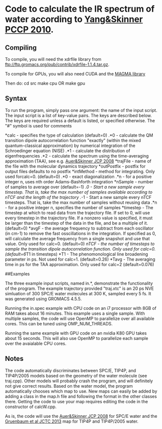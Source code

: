 # Code to calculate the IR spectrum of water according to [Yang&Skinner PCCP 2010](https://pubs.rsc.org/en/content/articlelanding/2010/CP/B918314K). 

## Compiling

To compile, you will need the xdrfile library from ftp://ftp.gromacs.org/pub/contrib/xdrfile-1.1.4.tar.gz.

To compile for GPUs, you will also need CUDA and the [MAGMA library](https://icl.cs.utk.edu/magma/)

Then do:
cd src
make cpu OR make gpu

## Syntax

To run the program, simply pass one argument: the name of the input script.
The input script is a list of key-value pairs. The keys are described below.
The keys are required unless a default is listed, or specified otherwise.
The "#" symbol is used for comments

  *calc - specifies the type of calculation (default=0)
      .*0 - calculate the QM transition dipole autocorrelation function "exactly" (within the mixed quantum-classical approximation) by numerical integration of the Schroedinger equation (NISE)
      .*1 - calculate the distribution of eigenfrequencies
        .*2 - calculate the spectrum using the time-averaging approximation (TAA), see e.g. [Auer&Skinner JCP 2008](https://aip.scitation.org/doi/10.1063/1.2925258)
    *trajFile - name of the file with the molecular dynamics trajectory
    *outPostfix - postfix for output files defaults to no postfix
    *intMethod - method for integrating. Only used forcalc=0. (default=0)
        .*0 - exact diagonalization
        .*n - for a positive integer n, uses nth order Adams-Bashforth integration
    *nSample - number of samples to average over (default=-1)
        .*0 - Start a new sample every timestep. That is, take the max number of samples available according to nTCF and the length of the trajectory
        .*-1 - Start a new sample every nTCF timesteps. That is, take the max number of samples without reusing data
        .*n - for a positive integer n, specifies the number of samples
    *timestep - The timestep at which to read data from the trajectory file. If set to 0, will use every timestep in the trajectory file. If a nonzero value is specified, it must be larger than the timestep of the data in the file, and be a multiple of it. (default=0) 
    *avgF - the average frequency to subtract from each oscillator (in cm-1) to remove the fast osscillations in the integration. If specified as 0, will calculate the average frequency from a single snapshot and use that value. Only used for calc=0. (default=0)
    *nTCF - the number of timesteps to sample the transition dipole autocorrelation function. Only used for calc=0. (default=6*T1 in timesteps)
    *T1 - The phenomonological line broadening parameter in ps. Not used for calc=1. (default=0.26)
    *Tavg - The averaging time in ps for the TAA approximation. Only used for calc=2 (default=0.076)

##Examples

The three example input scripts, named in.*, demonstrate the functionality of the program. The example trajectory provided "traj.xtc" is an 20 ps NVE simluation of 300 SPC/E water molecules at 300 K, sampled every 5 fs. It was generated using GROMACS 4.5.5.

Running the in.spec example with CPU code on an i7 processor with 8GB of RAM takes about 16 minutes. This example uses a single sample. With multiple samples, the code will use OpenMP to parallelize over all available cores. This can be tuned using OMP_NUM_THREADS.

Running the same example with GPU code on an nvidia K80 GPU takes about 15 seconds. This will also use OpenMP to parallelize each sample over the avaialable CPU cores.

## Notes

The code automatically discriminates between SPC/E, TIP4P, and TIP4P/2005 models based on the geometry of the water molecule (see traj.cpp). Other models will probably crash the program, and will definitely not give correct results. Based on the water model, the program automatically chooses which map to use. New maps can easily be added by adding a class in the map.h file and following the format in the other classes there. Getting the code to use your map requires editing the code in the constructor of calcW.cpp.

As is, the code will use the [Auer&Skinner JCP 2008](https://aip.scitation.org/doi/10.1063/1.2925258) for SPC/E water and the [Gruenbaum et al JCTC 2013](https://pubs.acs.org/doi/10.1021/ct400292q) map for TIP4P and TIP4P/2005 water.

